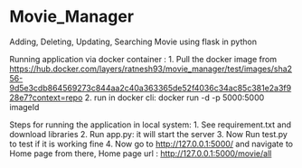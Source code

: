# Movie_Manager


Adding, Deleting, Updating, Searching Movie using flask in python

Running application via docker container : 1. Pull the docker image from https://hub.docker.com/layers/ratnesh93/movie_manager/test/images/sha256-9d5e3cdb864569273c844aa2c40a363365de52f4036c34ac85c381e2a3f928e7?context=repo 2. run in docker cli: docker run -d -p 5000:5000 imageId

Steps for running the application in local system: 1. See requirement.txt and download libraries 2. Run app.py: it will start the server 3. Now Run test.py to test if it is working fine 4. Now go to http://127.0.0.1:5000/ and navigate to Home page from there, Home page url : http://127.0.0.1:5000/movie/all
